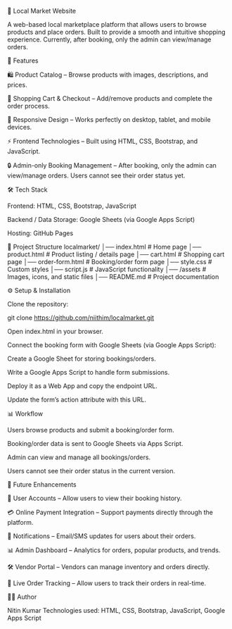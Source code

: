 🛒 Local Market Website

A web-based local marketplace platform that allows users to browse products and place orders. Built to provide a smooth and intuitive shopping experience. Currently, after booking, only the admin can view/manage orders.

🚀 Features

🛍️ Product Catalog – Browse products with images, descriptions, and prices.

🛒 Shopping Cart & Checkout – Add/remove products and complete the order process.

🎨 Responsive Design – Works perfectly on desktop, tablet, and mobile devices.

⚡ Frontend Technologies – Built using HTML, CSS, Bootstrap, and JavaScript.

🔒 Admin-only Booking Management – After booking, only the admin can view/manage orders. Users cannot see their order status yet.

🛠️ Tech Stack

Frontend: HTML, CSS, Bootstrap, JavaScript

Backend / Data Storage: Google Sheets (via Google Apps Script)

Hosting: GitHub Pages 

📂 Project Structure
localmarket/
│── index.html          # Home page
│── product.html        # Product listing / details page
│── cart.html           # Shopping cart page
│── order-form.html     # Booking/order form page
│── style.css           # Custom styles
│── script.js           # JavaScript functionality
│── /assets             # Images, icons, and static files
│── README.md           # Project documentation

⚙️ Setup & Installation

Clone the repository:

git clone https://github.com/niithim/localmarket.git


Open index.html in your browser.

Connect the booking form with Google Sheets (via Google Apps Script):

Create a Google Sheet for storing bookings/orders.

Write a Google Apps Script to handle form submissions.

Deploy it as a Web App and copy the endpoint URL.

Update the form’s action attribute with this URL.

📊 Workflow

Users browse products and submit a booking/order form.

Booking/order data is sent to Google Sheets via Apps Script.

Admin can view and manage all bookings/orders.

Users cannot see their order status in the current version.

🎯 Future Enhancements

🔐 User Accounts – Allow users to view their booking history.

💳 Online Payment Integration – Support payments directly through the platform.

📩 Notifications – Email/SMS updates for users about their orders.

📊 Admin Dashboard – Analytics for orders, popular products, and trends.

🛠️ Vendor Portal – Vendors can manage inventory and orders directly.

🚚 Live Order Tracking – Allow users to track their orders in real-time.

👨‍💻 Author

Nitin Kumar
Technologies used: HTML, CSS, Bootstrap, JavaScript, Google Apps Script
